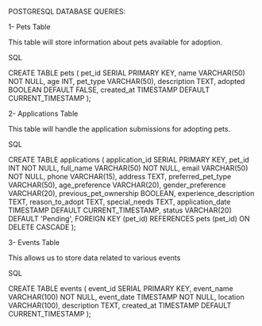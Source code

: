 POSTGRESQL DATABASE QUERIES:

1- Pets Table

This table will store information about pets available for adoption.

SQL

CREATE TABLE pets ( pet_id SERIAL PRIMARY KEY, name VARCHAR(50) NOT NULL, age INT, pet_type VARCHAR(50), description TEXT, adopted BOOLEAN DEFAULT FALSE, created_at TIMESTAMP DEFAULT CURRENT_TIMESTAMP );

2- Applications Table

This table will handle the application submissions for adopting pets.

SQL

CREATE TABLE applications ( application_id SERIAL PRIMARY KEY, pet_id INT NOT NULL, full_name VARCHAR(50) NOT NULL, email VARCHAR(50) NOT NULL, phone VARCHAR(15), address TEXT, preferred_pet_type VARCHAR(50), age_preference VARCHAR(20), gender_preference VARCHAR(20), previous_pet_ownership BOOLEAN, experience_description TEXT, reason_to_adopt TEXT, special_needs TEXT, application_date TIMESTAMP DEFAULT CURRENT_TIMESTAMP, status VARCHAR(20) DEFAULT 'Pending', FOREIGN KEY (pet_id) REFERENCES pets (pet_id) ON DELETE CASCADE );

3- Events Table

This allows us to store data related to various events

SQL

CREATE TABLE events ( event_id SERIAL PRIMARY KEY, event_name VARCHAR(100) NOT NULL, event_date TIMESTAMP NOT NULL, location VARCHAR(100), description TEXT, created_at TIMESTAMP DEFAULT CURRENT_TIMESTAMP );

